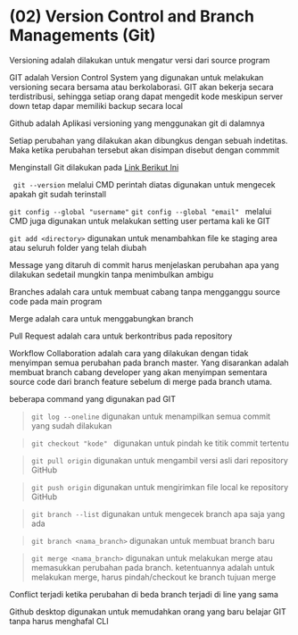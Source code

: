 # (02) Version Control and Branch Managements (Git)

Versioning adalah dilakukan untuk mengatur versi dari source program

GIT adalah Version Control System yang digunakan untuk melakukan versioning secara bersama atau berkolaborasi. GIT akan bekerja secara terdistribusi, sehingga setiap orang dapat mengedit kode meskipun server down tetap dapar memiliki backup secara local

Github adalah Aplikasi versioning yang menggunakan git di dalamnya

Setiap perubahan yang dilakukan akan dibungkus dengan sebuah indetitas. Maka ketika perubahan tersebut akan disimpan disebut dengan commmit

Menginstall Git dilakukan pada [Link Berikut Ini](https://git-scm.com/ )

``` git --version```
melalui CMD perintah diatas digunakan untuk mengecek apakah git sudah terinstall

` git config --global "username" `
`git config --global "email" `
melalui CMD juga digunakan untuk melakukan setting user pertama kali ke GIT

` git add <directory> ` digunakan untuk menambahkan file ke staging area atau seluruh folder yang telah diubah

Message yang ditaruh di commit harus menjelaskan perubahan apa yang dilakukan sedetail mungkin tanpa menimbulkan ambigu

Branches adalah cara untuk membuat cabang tanpa mengganggu source code pada main program

Merge adalah cara untuk menggabungkan branch

Pull Request adalah cara untuk berkontribus pada repository

Workflow Collaboration adalah cara yang dilakukan dengan tidak menyimpan semua perubahan pada branch master. Yang disarankan adalah membuat branch cabang developer yang akan menyimpan sementara source code dari branch feature sebelum di merge pada branch utama.

beberapa command yang digunakan pad GIT

> `git log --oneline` digunakan untuk menampilkan semua commit yang sudah dilakukan

> `git checkout "kode" ` digunakan untuk pindah ke titik commit tertentu

> `git pull origin` digunakan untuk mengambil versi asli dari repository GitHub

> `git push origin` digunakan untuk mengirimkan file local ke repository GitHub

> `git branch --list` digunakan untuk mengecek branch apa saja yang ada

> `git branch <nama_branch>` digunakan untuk membuat branch baru

> `git merge <nama_branch>` digunakan untuk melakukan merge atau memasukkan perubahan pada branch. ketentuannya adalah untuk melakukan merge, harus pindah/checkout ke branch tujuan merge

Conflict terjadi ketika perubahan di beda branch terjadi di line yang sama

Github desktop digunakan untuk memudahkan orang yang baru belajar GIT tanpa harus menghafal CLI